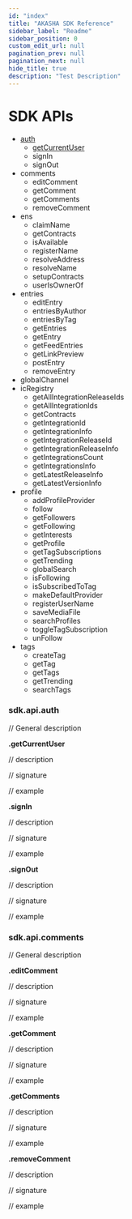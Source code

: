 ```yaml
---
id: "index"
title: "AKASHA SDK Reference"
sidebar_label: "Readme"
sidebar_position: 0
custom_edit_url: null
pagination_prev: null
pagination_next: null
hide_title: true
description: "Test Description"
---
```


# SDK APIs

- [auth](#sdk.auth)
    - [getCurrentUser](#.getCurrentUser)
    - signIn
    - signOut
- comments
    - editComment
    - getComment
    - getComments
    - removeComment
- ens
    - claimName
    - getContracts
    - isAvailable
    - registerName
    - resolveAddress
    - resolveName
    - setupContracts
    - userIsOwnerOf
- entries
    - editEntry
    - entriesByAuthor
    - entriesByTag
    - getEntries
    - getEntry
    - getFeedEntries
    - getLinkPreview
    - postEntry
    - removeEntry
- globalChannel
- icRegistry
    - getAllIntegrationReleaseIds
    - getAllIntegrationIds
    - getContracts
    - getIntegrationId
    - getIntegrationInfo
    - getIntegrationReleaseId
    - getIntegrationReleaseInfo
    - getIntegrationsCount
    - getIntegrationsInfo
    - getLatestReleaseInfo
    - getLatestVersionInfo
- profile
    - addProfileProvider
    - follow
    - getFollowers
    - getFollowing
    - getInterests
    - getProfile
    - getTagSubscriptions
    - getTrending
    - globalSearch
    - isFollowing
    - isSubscribedToTag
    - makeDefaultProvider
    - registerUserName
    - saveMediaFile
    - searchProfiles
    - toggleTagSubscription
    - unFollow
- tags
    - createTag
    - getTag
    - getTags
    - getTrending
    - searchTags

### sdk.api.auth
// General description

**.getCurrentUser**

// description

// signature

// example

**.signIn**

// description

// signature

// example

**.signOut**

// description

// signature

// example

### sdk.api.comments
// General description

**.editComment**

// description

// signature

// example

**.getComment**

// description

// signature

// example

**.getComments**

// description

// signature

// example

**.removeComment**

// description

// signature

// example
